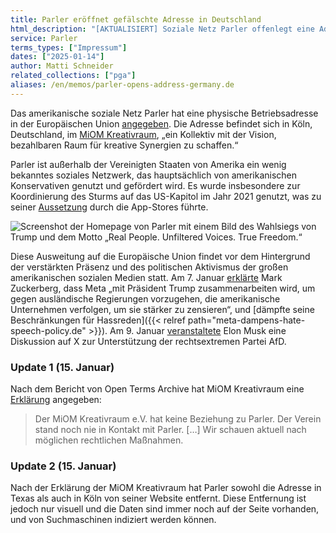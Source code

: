 ```yaml
---
title: Parler eröffnet gefälschte Adresse in Deutschland
html_description: "[AKTUALISIERT] Soziale Netz Parler offenlegt eine Adresse in Köln, die auf eine Entwicklung in Richtung Europäische Union hinweist. Diese Adresse wurde von ihrem Eigentümer abgelehnt und dann von Parler versteckt."
service: Parler
terms_types: ["Impressum"]
dates: ["2025-01-14"]
author: Matti Schneider
related_collections: ["pga"]
aliases: /en/memos/parler-opens-address-germany.de
---
```


Das amerikanische soziale Netz Parler hat eine physische Betriebsadresse in der Europäischen Union [angegeben](https://github.com/OpenTermsArchive/pga-versions/commit/d63f05bbcbf2b0ebf087e279429a085468d7d74f#diff-f5ac1f4939c7895c9d3bdda244e6f8b6308288b30be6b9a486b142af45c739bdR88). Die Adresse befindet sich in Köln, Deutschland, im [MiOM Kreativraum](https://miom.space/en/), „ein Kollektiv mit der Vision, bezahlbaren Raum für kreative Synergien zu schaffen.“

Parler ist außerhalb der Vereinigten Staaten von Amerika ein wenig bekanntes soziales Netzwerk, das hauptsächlich von amerikanischen Konservativen genutzt und gefördert wird. Es wurde insbesondere zur Koordinierung des Sturms auf das US-Kapitol im Jahr 2021 genutzt, was zu seiner [Aussetzung](https://www.bbc.com/news/technology-55598887) durch die App-Stores führte.

![Screenshot der Homepage von Parler mit einem Bild des Wahlsiegs von Trump und dem Motto „Real People. Unfiltered Voices. True Freedom.“](../parler-opens-address-germany.png)

Diese Ausweitung auf die Europäische Union findet vor dem Hintergrund der verstärkten Präsenz und des politischen Aktivismus der großen amerikanischen sozialen Medien statt. Am 7. Januar [erklärte](https://www.threads.net/@zuck/post/DEhgYx4JbEG) Mark Zuckerberg, dass Meta „mit Präsident Trump zusammenarbeiten wird, um gegen ausländische Regierungen vorzugehen, die amerikanische Unternehmen verfolgen, um sie stärker zu zensieren“, und [dämpfte seine Beschränkungen für Hassreden]({{< relref path="meta-dampens-hate-speech-policy.de" >}}). Am 9. Januar [veranstaltete](https://www.bbc.com/news/articles/cr7errxp5jmo) Elon Musk eine Diskussion auf X zur Unterstützung der rechtsextremen Partei AfD.

### Update 1 (15. Januar)

Nach dem Bericht von Open Terms Archive hat MiOM Kreativraum eine [Erklärung](https://miom.space/posts/parler/) angegeben:

> Der MiOM Kreativraum e.V. hat keine Beziehung zu Parler. Der Verein stand noch nie in Kontakt mit Parler.
 […] Wir schauen aktuell nach möglichen rechtlichen Maßnahmen.

### Update 2 (15. Januar)

Nach der Erklärung der MiOM Kreativraum hat Parler sowohl die Adresse in Texas als auch in Köln von seiner Website entfernt. Diese Entfernung ist jedoch nur visuell und die Daten sind immer noch auf der Seite vorhanden, und von Suchmaschinen indiziert werden können.
